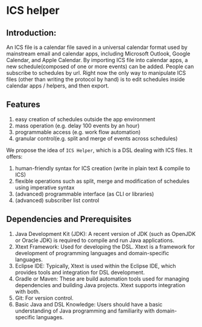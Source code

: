 # ICS helper 

## Introduction:
An ICS file is a calendar file saved in a universal calendar format used by mainstream email and calendar apps, including Microsoft Outlook, Google Calendar, and Apple Calendar. By importing ICS file into calendar apps, a new schedule(composed of one or more events) can be added. People can subscribe to schedules by url. Right now the only way to manipulate ICS files (other than writing the protocol by hand) is to edit schedules inside calendar apps / helpers, and then export.

## Features
1) easy creation of schedules outside the app environment
2) mass operation (e.g. delay 100 events by an hour) 
3) programmable access (e.g. work flow automation)
4) granular control(e.g. split and merge of events across schedules)

We propose the idea of `ICS Helper`, which is a DSL dealing with ICS files. It offers:

1) human-friendly syntax for ICS creation (write in plain text & compile to ICS)
2) flexible operations such as split, merge and modification of schedules using imperative syntax
3) (advanced) programmable interface (as CLI or libraries) 
4) (advanced) subscriber list control

## Dependencies and Prerequisites

1) Java Development Kit (JDK): A recent version of JDK (such as OpenJDK or Oracle JDK) is required to compile and run Java applications.
2) Xtext Framework: Used for developing the DSL. Xtext is a framework for development of programming languages and domain-specific languages.
3) Eclipse IDE: Typically, Xtext is used within the Eclipse IDE, which provides tools and integration for DSL development.
4) Gradle or Maven: These are build automation tools used for managing dependencies and building Java projects. Xtext supports integration with both.
5) Git: For version control.
6) Basic Java and DSL Knowledge: Users should have a basic understanding of Java programming and familiarity with domain-specific languages.











